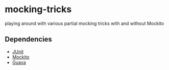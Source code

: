 # mocking-tricks
playing around with various partial mocking tricks with and without Mockito

Dependencies
-----
* [JUnit](https://github.com/junit-team/junit)
* [Mockito](https://github.com/mockito/mockito)
* [Guava](https://github.com/google/guava)
